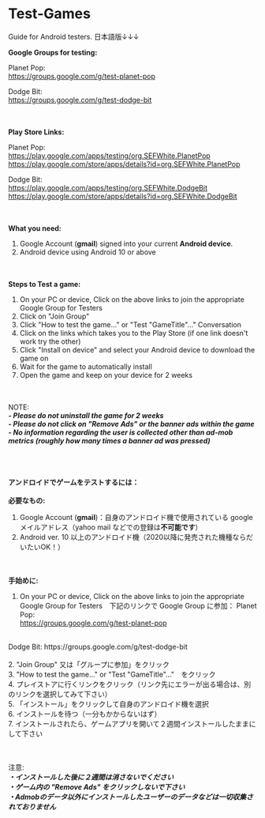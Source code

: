# Test-Games
Guide for Android testers. 日本語版↓↓↓
<br/>

**Google Groups for testing:**  

  Planet Pop:  
  https://groups.google.com/g/test-planet-pop  
  
  Dodge Bit:  
  https://groups.google.com/g/test-dodge-bit  
  

 <br/> <br/>
**Play Store Links:**  
  
  Planet Pop:  
  https://play.google.com/apps/testing/org.SEFWhite.PlanetPop  
  https://play.google.com/store/apps/details?id=org.SEFWhite.PlanetPop  
  
  Dodge Bit:  
  https://play.google.com/apps/testing/org.SEFWhite.DodgeBit  
  https://play.google.com/store/apps/details?id=org.SEFWhite.DodgeBit  
  

<br/>  <br/>
**What you need:**  
1) Google Account (**gmail**) signed into your current **Android device**.
2) Android device using Android 10 or above
   

<br/>  <br/>
**Steps to Test a game:**  
1) On your PC or device, Click on the above links to join the appropriate Google Group for Testers
2) Click on "Join Group"
3) Click "How to test the game..." or "Test "GameTitle"..." Conversation
4) Click on the links which takes you to the Play Store (if one link doesn't work try the other)
5) Click "Install on device" and select your Android device to download the game on
6) Wait for the game to automatically install
7) Open the game and keep on your device for 2 weeks
  

<br/>  <br/>
NOTE:  
***- Please do not uninstall the game for 2 weeks***  
***- Please do not click on "Remove Ads" or the banner ads within the game***  
***- No information regarding the user is collected other than ad-mob metrics (roughly how many times a banner ad was pressed)***  
<br/><br/><br/>  

**アンドロイドでゲームをテストするには：**  
<br/>
**必要なもの:**  
1) Google Account (**gmail**)：自身のアンドロイド機で使用されている googleメイルアドレス（yahoo mail などでの登録は**不可能です**）
2) Android ver. 10 以上のアンドロイド機（2020以降に発売された機種ならだいたいOK！）
   

<br/>  <br/>
**手始めに:**  
1. On your PC or device, Click on the above links to join the appropriate Google Group for Testers　下記のリンクで Google Group に参加：
Planet Pop:  
https://groups.google.com/g/test-planet-pop  
<br/>
  Dodge Bit:  
  https://groups.google.com/g/test-dodge-bit  <br/><br/>
  2. "Join Group"  又は「グループに参加」をクリック<br/>
  3. "How to test the game..." or "Test "GameTitle"..."　をクリック<br/>
  4. プレイストアに行くリンクをクリック（リンク先にエラーが出る場合は、別のリンクを選択してみて下さい）<br/>
  5. 「インストール」をクリックして自身のアンドロイド機を選択<br/>
  6. インストールを待つ（一分もかからないはず）<br/>
  7. インストールされたら、ゲームアプリを開いて２週間インストールしたままにして下さい<br/>

  

<br/>  <br/>
注意:  
***・インストールした後に２週間は消さないでください***  
***・ゲーム内の "Remove Ads" をクリックしないで下さい***  
***・Admobのデータ以外にインストールしたユーザーのデータなどは一切収集されておりません***  
<br/><br/><br/>  
